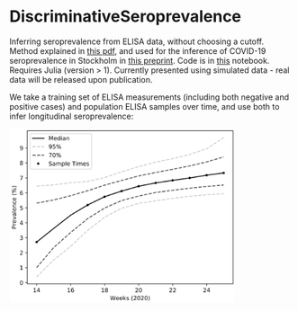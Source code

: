 # DiscriminativeSeroprevalence
Inferring seroprevalence from ELISA data, without choosing a cutoff. Method explained in [this pdf](https://www.biorxiv.org/content/10.1101/2020.07.14.202150v1), and used for the inference of COVID-19 seroprevalence in Stockholm in [this preprint](https://www.medrxiv.org/content/10.1101/2020.07.17.20155937v1). Code is in [this](https://github.com/MurrellGroup/DiscriminativeSeroprevalence/blob/master/Notebook/Inference.ipynb) notebook. Requires Julia (version > 1). Currently presented using simulated data - real data will be released upon publication.

We take a training set of ELISA measurements (including both negative and positive cases) and population ELISA samples over time, and use both to infer longitudinal seroprevalence:

<img src="https://github.com/MurrellGroup/DiscriminativeSeroprevalence/blob/master/SimPrev.png" width="400">
